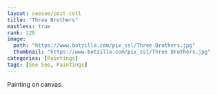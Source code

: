 ```yaml
---
layout: seesee/post-coll
title: "Three Brothers"
mastless: true
rank: 220
image:
  path: "https://www.botzilla.com/pix_ssl/Three Brothers.jpg"
  thumbnail: "https://www.botzilla.com/pix_ssl/Three Brothers.jpg"
categories: [Paintings]
tags: [See See, Paintings]
---
```


Painting on canvas.



